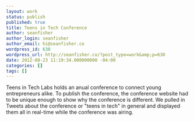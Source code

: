 ```yaml
---
layout: work
status: publish
published: true
title: Teens in Tech Conference
author: seanfisher
author_login: seanfisher
author_email: hi@seanfisher.co
wordpress_id: 630
wordpress_url: http://seanfisher.co/?post_type=work&amp;p=630
date: 2012-08-23 11:19:34.000000000 -04:00
categories: []
tags: []
---
```

Teens in Tech Labs holds an anual conference to connect young entrepreneurs alike. To publish the conference, the conference website had to be unique enough to show why the conference is different. We pulled in Tweets about the conference or "teens in tech" in general and displayed them all in real-time while the conference was airing.

